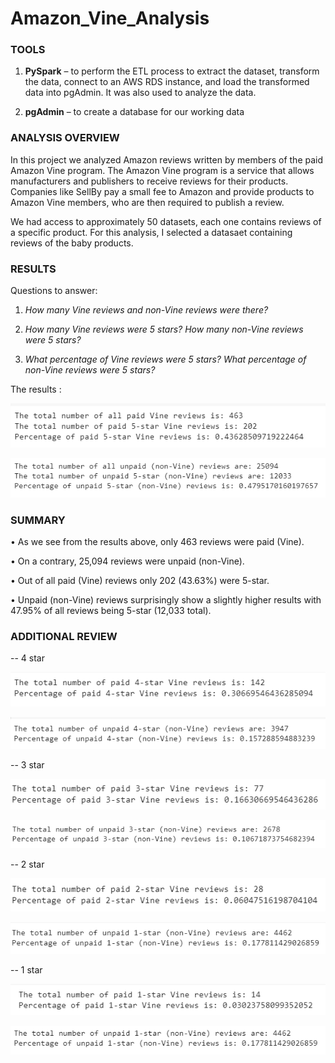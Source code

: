 # Amazon_Vine_Analysis


### TOOLS


1.	**PySpark** – to perform the ETL process to extract the dataset, transform the data, connect to an AWS RDS instance, and load the transformed data into pgAdmin. It was also used to analyze the data.

2.	**pgAdmin** – to create a database for our working data


### ANALYSIS OVERVIEW

In this project we analyzed Amazon reviews written by members of the paid Amazon Vine program. The Amazon Vine program is a service that allows manufacturers and publishers to receive reviews for their products. Companies like SellBy pay a small fee to Amazon and provide products to Amazon Vine members, who are then required to publish a review.


We had access to approximately 50 datasets, each one contains reviews of a specific product. For this analysis, I selected a datasaet containing reviews of the baby products.

[](https://s3.amazonaws.com/amazon-reviews-pds/tsv/amazon_reviews_us_Baby_v1_00.tsv.gz)


### RESULTS

Questions to answer:

1.	*How many Vine reviews and non-Vine reviews were there?* 

2.	*How many Vine reviews were 5 stars? How many non-Vine reviews were 5 stars?*

3.	*What percentage of Vine reviews were 5 stars? What percentage of non-Vine reviews were 5 stars?*


The results :


![](https://github.com/jojobear2020/Amazon_Vine_Analysis/blob/main/images/paid_vine_reviews_summary.PNG)


![](https://github.com/jojobear2020/Amazon_Vine_Analysis/blob/main/images/unpaid_vine_reviews_summary.PNG)



### SUMMARY

•	As we see from the results above, only 463 reviews were paid (Vine).

•	On a contrary, 25,094 reviews were unpaid (non-Vine). 

•	Out of all paid (Vine) reviews only 202 (43.63%) were 5-star.

•	Unpaid (non-Vine) reviews surprisingly show a slightly higher results with 47.95% of all reviews being 5-star (12,033 total).


### ADDITIONAL REVIEW

-- 4 star

![4 star Vine](https://github.com/jojobear2020/Amazon_Vine_Analysis/blob/main/images/paid_vine_reviews_summary_4star.PNG)

![4 star non-Vine](https://github.com/jojobear2020/Amazon_Vine_Analysis/blob/main/images/unpaid_vine_reviews_summary_4star.PNG)


-- 3 star

![3 star Vine](https://github.com/jojobear2020/Amazon_Vine_Analysis/blob/main/images/paid_vine_reviews_summary_3star.PNG)

![3 star non-Vine](https://github.com/jojobear2020/Amazon_Vine_Analysis/blob/main/images/unpaid_vine_reviews_summary_3star.PNG)


-- 2 star

![2 star Vine](https://github.com/jojobear2020/Amazon_Vine_Analysis/blob/main/images/paid_vine_reviews_summary_2star.PNG)

![2 star non-Vine](https://github.com/jojobear2020/Amazon_Vine_Analysis/blob/main/images/unpaid_vine_reviews_summary_2star.PNG)


-- 1 star

![1 star Vine](https://github.com/jojobear2020/Amazon_Vine_Analysis/blob/main/images/paid_vine_reviews_summary_1star.PNG)

![1 star non-Vine](https://github.com/jojobear2020/Amazon_Vine_Analysis/blob/main/images/unpaid_vine_reviews_summary_1star.PNG)
